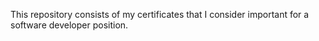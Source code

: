 This repository consists of my certificates that I consider important for a software 
developer position.
